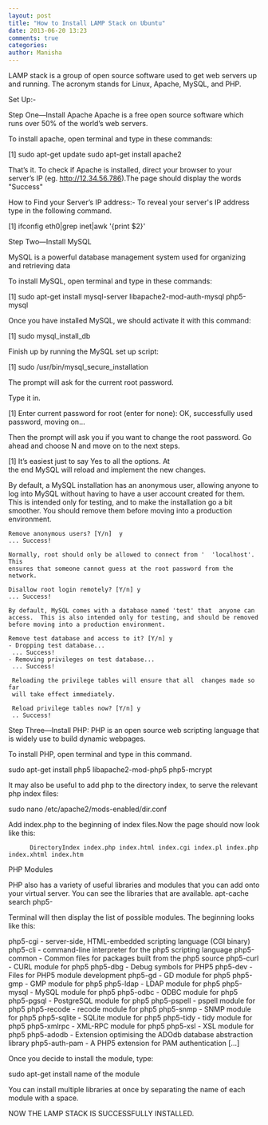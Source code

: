 ```yaml
---
layout: post
title: "How to Install LAMP Stack on Ubuntu"
date: 2013-06-20 13:23
comments: true
categories: 
author: Manisha
---
```

LAMP stack is a group of open source software used to get web servers up and running. 
The acronym stands for Linux, Apache, MySQL, and PHP.

Set Up:-


Step One—Install Apache
Apache is a free open source software which runs over 50% of the world’s web servers.

To install apache, open terminal and type in these commands:

[1]
    sudo apt-get update
    sudo apt-get install apache2

That’s it. To check if Apache is installed, direct your browser to your server’s IP (eg. http://12.34.56.786).The page should display the words "Success"

How to Find your Server’s IP address:-
To reveal your server's IP address type in the following command.

[1] 
    ifconfig eth0|grep inet|awk '{print $2}'



Step Two—Install MySQL

MySQL is a powerful database management system used for organizing and retrieving data 

To install MySQL, open terminal and type in these commands:

[1]
    sudo apt-get install mysql-server libapache2-mod-auth-mysql php5-mysql

Once you have installed MySQL, we should activate it with this command: 

[1]
   sudo mysql_install_db

Finish up by running the MySQL set up script:

[1]
   sudo /usr/bin/mysql_secure_installation

The prompt will ask for the current root password.


Type it in.

[1]
   Enter current password for root (enter for none): 
   OK, successfully used password, moving on...


Then the prompt will ask you if you want to change the root password. Go ahead and choose N and move on to the next steps.

[1]
   It’s easiest just to say Yes to all the options. At          
   the end MySQL will reload and implement the new changes.

   By default, a MySQL installation has an anonymous user,     allowing anyone
   to log into MySQL without having to have a user account created for
   them.  This is intended only for testing, and to make the  installation
   go a bit smoother.  You should remove them before moving into a
   production environment.

    Remove anonymous users? [Y/n]  y                                          
    ... Success!

    Normally, root should only be allowed to connect from '  'localhost'.  This
    ensures that someone cannot guess at the root password from the network.

    Disallow root login remotely? [Y/n] y
    ... Success!

    By default, MySQL comes with a database named 'test' that  anyone can
    access.  This is also intended only for testing, and should be removed
    before moving into a production environment.

    Remove test database and access to it? [Y/n] y
    - Dropping test database...
     ... Success!
    - Removing privileges on test database...
     ... Success!

     Reloading the privilege tables will ensure that all  changes made so far
     will take effect immediately.

     Reload privilege tables now? [Y/n] y
     .. Success!




Step Three—Install PHP:
PHP is an open source web scripting language that is widely use to build dynamic webpages.
 
To install PHP, open terminal and type in this command.

sudo apt-get install php5 libapache2-mod-php5 php5-mcrypt

It may also be useful to add php to the directory index, to serve the relevant php index files:

sudo nano /etc/apache2/mods-enabled/dir.conf

Add index.php to the beginning of index files.Now the page should now look like this:

<IfModule mod_dir.c>

          DirectoryIndex index.php index.html index.cgi index.pl index.php index.xhtml index.htm

</IfModule>

PHP Modules

PHP also has a variety of useful libraries and modules that you can add onto your virtual server. You can see the libraries that are available. 
apt-cache search php5-


Terminal will then display the list of possible modules. The beginning looks like this:

php5-cgi - server-side, HTML-embedded scripting language (CGI binary)
php5-cli - command-line interpreter for the php5 scripting language
php5-common - Common files for packages built from the php5 source
php5-curl - CURL module for php5
php5-dbg - Debug symbols for PHP5
php5-dev - Files for PHP5 module development
php5-gd - GD module for php5
php5-gmp - GMP module for php5
php5-ldap - LDAP module for php5
php5-mysql - MySQL module for php5
php5-odbc - ODBC module for php5
php5-pgsql - PostgreSQL module for php5
php5-pspell - pspell module for php5
php5-recode - recode module for php5
php5-snmp - SNMP module for php5
php5-sqlite - SQLite module for php5
php5-tidy - tidy module for php5
php5-xmlrpc - XML-RPC module for php5
php5-xsl - XSL module for php5
php5-adodb - Extension optimising the ADOdb database abstraction library
php5-auth-pam - A PHP5 extension for PAM authentication
[...]

Once you decide to install the module, type:

sudo apt-get install name of the module


You can install multiple libraries at once by separating the name of each module with a space.

NOW THE LAMP STACK IS SUCCESSFULLY INSTALLED.



